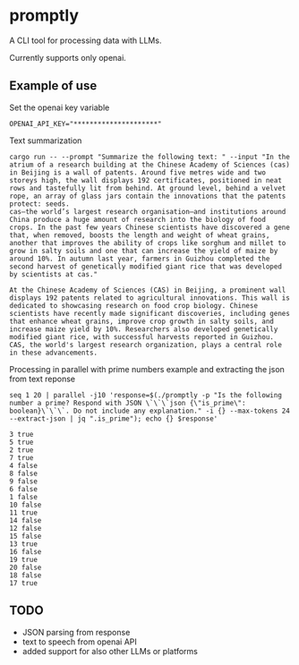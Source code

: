 # promptly
A CLI tool for processing data with LLMs.

Currently supports only openai.

## Example of use

Set the openai key variable
```
OPENAI_API_KEY="*********************"
```
Text summarization
```
cargo run -- --prompt "Summarize the following text: " --input "In the atrium of a research building at the Chinese Academy of Sciences (cas) in Beijing is a wall of patents. Around five metres wide and two storeys high, the wall displays 192 certificates, positioned in neat rows and tastefully lit from behind. At ground level, behind a velvet rope, an array of glass jars contain the innovations that the patents protect: seeds.
cas—the world’s largest research organisation—and institutions around China produce a huge amount of research into the biology of food crops. In the past few years Chinese scientists have discovered a gene that, when removed, boosts the length and weight of wheat grains, another that improves the ability of crops like sorghum and millet to grow in salty soils and one that can increase the yield of maize by around 10%. In autumn last year, farmers in Guizhou completed the second harvest of genetically modified giant rice that was developed by scientists at cas."
```
```
At the Chinese Academy of Sciences (CAS) in Beijing, a prominent wall displays 192 patents related to agricultural innovations. This wall is dedicated to showcasing research on food crop biology. Chinese scientists have recently made significant discoveries, including genes that enhance wheat grains, improve crop growth in salty soils, and increase maize yield by 10%. Researchers also developed genetically modified giant rice, with successful harvests reported in Guizhou. CAS, the world's largest research organization, plays a central role in these advancements.
```
Processing in parallel with prime numbers example and extracting the json from text reponse
```
seq 1 20 | parallel -j10 'response=$(./promptly -p "Is the following number a prime? Respond with JSON \`\`\`json {\"is_prime\": boolean}\`\`\`. Do not include any explanation." -i {} --max-tokens 24 --extract-json | jq ".is_prime"); echo {} $response'
```
```
3 true
5 true
2 true
7 true
4 false
8 false
9 false
6 false
1 false
10 false
11 true
14 false
12 false
15 false
13 true
16 false
19 true
20 false
18 false
17 true
```

## TODO
* JSON parsing from response
* text to speech from openai API
* added support for also other LLMs or platforms